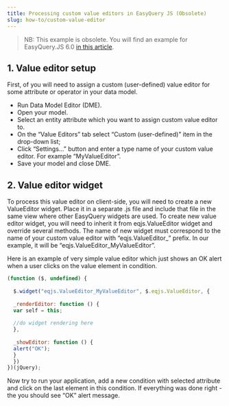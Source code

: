 ```yaml
---
title: Processing custom value editors in EasyQuery JS (Obsolete)
slug: how-to/custom-value-editor
---
```



> NB: This example is obsolete. You will find an example for EasyQuery.JS 6.0 [in this article](//$aid/eqdn-qe5isefwfep6).

## 1. Value editor setup

First, of you will need to assign a custom (user-defined) value editor for some attribute or operator in your data model.

* Run Data Model Editor (DME).
* Open your model.
* Select an entity attribute which you want to assign custom value editor to.
* On the “Value Editors” tab select “Custom (user-defined)” item in the drop-down list;
* Click “Settings…” button and enter a type name of your custom value editor. For example “MyValueEditor”.
* Save your model and close DME.

## 2. Value editor widget

To process this value editor on client-side, you will need to create a new ValueEditor widget. Place it in a separate .js file and include that file in the same view where other EasyQuery widgets are used. To create new value editor widget, you will need to inherit it from eqjs.ValueEditor widget and override several methods. The name of new widget must correspond to the name of your custom value editor with “eqjs.ValueEditor_” prefix. In our example, it will be “eqjs.ValueEditor_MyValueEditor”.

Here is an example of very simple value editor which just shows an OK alert when a user clicks on the value element in condition. 

```js
(function ($, undefined) {
 
  $.widget("eqjs.ValueEditor_MyValueEditor", $.eqjs.ValueEditor, {
 
  _renderEditor: function () {
  var self = this;
 
  //do widget rendering here
  },
 
  _showEditor: function () {
  alert("OK");
  }
  })
})(jQuery);
```
Now try to run your application, add a new condition with selected attribute and click on the last element in this condition. If everything was done right - the you should see “OK” alert message.